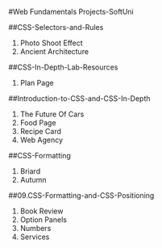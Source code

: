 #Web Fundamentals Projects-SoftUni 

##CSS-Selectors-and-Rules
1. Photo Shoot Effect
2. Ancient Architecture

##CSS-In-Depth-Lab-Resources
1. Plan Page

##Introduction-to-CSS-and-CSS-In-Depth
1. The Future Of Cars
2. Food Page
3. Recipe Card
4. Web Agency

##CSS-Formatting
1. Briard
2. Autumn

##09.CSS-Formatting-and-CSS-Positioning
1. Book Review
2. Option Panels
3. Numbers
4. Services
